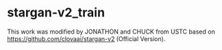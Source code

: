 # stargan-v2_train
This work was modified by JONATHON and CHUCK from USTC based on https://github.com/clovaai/stargan-v2 (Official Version).
